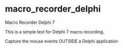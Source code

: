 # macro_recorder_delphi
Macro Recorder Delphi 7


This is a simple test for Delphi 7 macro recording.

Capture the mouse events OUTSIDE a Delphi application
